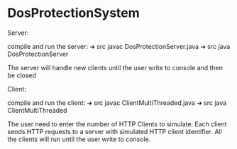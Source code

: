 # DosProtectionSystem

Server:

compile and run the server:
➜  src javac DosProtectionServer.java
➜  src java DosProtectionServer   

The server will handle new clients until the user write to console and then be closed

Client:

compile and run the client:
➜  src javac ClientMultiThreaded.java
➜  src java ClientMultiThreaded     

The user need to enter the number of HTTP Clients to simulate.
Each client sends HTTP requests to a server with simulated HTTP client identifier.
All the clients will run until the user write to console.
